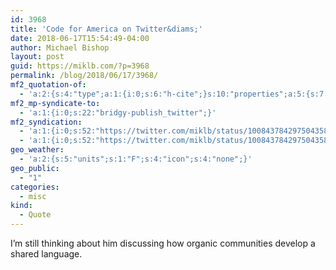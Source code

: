 ```yaml
---
id: 3968
title: 'Code for America on Twitter&diams;'
date: 2018-06-17T15:54:49-04:00
author: Michael Bishop
layout: post
guid: https://miklb.com/?p=3968
permalink: /blog/2018/06/17/3968/
mf2_quotation-of:
  - 'a:2:{s:4:"type";a:1:{i:0;s:6:"h-cite";}s:10:"properties";a:5:{s:7:"summary";a:1:{i:0;s:258:"“Failure sucks, but sometimes it&#039;s a necessary part of progress. At this year&#039;s #CfASummit, skateboarder, entrepreneur &amp;amp; inventor, @rodneymullen , presented on how failure can help build foundations. Watch here: https://t.co/Vg4HOMTlbe”";}s:4:"name";a:1:{i:0;s:27:"Code for America on Twitter";}s:3:"url";a:1:{i:0;s:61:"https://twitter.com/codeforamerica/status/1008436631291006976";}s:11:"publication";a:1:{i:0;s:7:"Twitter";}s:8:"featured";a:1:{i:0;s:76:"https://pbs.twimg.com/profile_images/615534833645678592/iAO_Lytr_400x400.jpg";}}}'
mf2_mp-syndicate-to:
  - 'a:1:{i:0;s:22:"bridgy-publish_twitter";}'
mf2_syndication:
  - 'a:1:{i:0;s:52:"https://twitter.com/miklb/status/1008437842975043584";}'
  - 'a:1:{i:0;s:52:"https://twitter.com/miklb/status/1008437842975043584";}'
geo_weather:
  - 'a:2:{s:5:"units";s:1:"F";s:4:"icon";s:4:"none";}'
geo_public:
  - "1"
categories:
  - misc
kind:
  - Quote
---
```

I’m still thinking about him discussing how organic communities develop a shared language. 